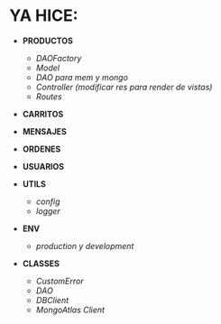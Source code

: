 # YA HICE:


- **PRODUCTOS**
    - *DAOFactory*
    - *Model*
    - *DAO para mem y mongo*
    - *Controller (modificar res para render de vistas)*
    - *Routes*



- **CARRITOS**
- **MENSAJES**
- **ORDENES**
- **USUARIOS**


- **UTILS**
    - *config*
    - *logger*


- **ENV**
    - *production y development*


- **CLASSES**
    - *CustomError*
    - *DAO*
    - *DBClient*
    - *MongoAtlas Client*

    
